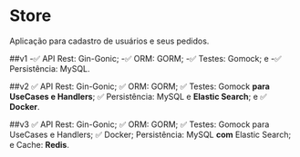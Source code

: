 # Store
Aplicação para cadastro de usuários e seus pedidos. 

##v1
-✅ API Rest: Gin-Gonic;
-✅ ORM: GORM;
-✅ Testes: Gomock; e
-✅ Persistência: MySQL.

##v2
✅ API Rest: Gin-Gonic;
✅ ORM: GORM;
✅ Testes: Gomock **para UseCases e Handlers**;
✅ Persistência: MySQL e **Elastic Search**; e
✅ **Docker**.

##v3
✅ API Rest: Gin-Gonic;
✅ ORM: GORM;
✅ Testes: Gomock para UseCases e Handlers;
✅ Docker;
Persistência: MySQL **com** Elastic Search; e
Cache: **Redis**.
